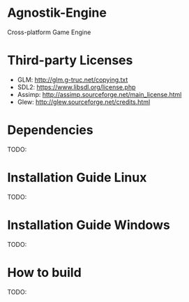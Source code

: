 # Agnostik-Engine
Cross-platform Game Engine

# Third-party Licenses
- GLM: http://glm.g-truc.net/copying.txt
- SDL2: https://www.libsdl.org/license.php
- Assimp: http://assimp.sourceforge.net/main_license.html
- Glew: http://glew.sourceforge.net/credits.html

# Dependencies
TODO:

# Installation Guide Linux
TODO:

# Installation Guide Windows
TODO:

# How to build
TODO: